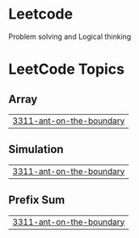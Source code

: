 # Leetcode
Problem solving and Logical thinking

<!---LeetCode Topics Start-->
# LeetCode Topics
## Array
|  |
| ------- |
| [3311-ant-on-the-boundary](https://github.com/Revathy333/Leetcode/tree/master/3311-ant-on-the-boundary) |
## Simulation
|  |
| ------- |
| [3311-ant-on-the-boundary](https://github.com/Revathy333/Leetcode/tree/master/3311-ant-on-the-boundary) |
## Prefix Sum
|  |
| ------- |
| [3311-ant-on-the-boundary](https://github.com/Revathy333/Leetcode/tree/master/3311-ant-on-the-boundary) |
<!---LeetCode Topics End-->